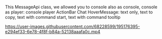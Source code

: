


This MessageApi class, we allowed you to console also as console, console as player: console player 
ActionBar
Chat
HoverMessage: text only, text to copy, text with command start, text with command tooltip








https://user-images.githubusercontent.com/68228599/195176395-e294ef33-6e78-4f8f-b84a-52138aaafa0c.mp4


